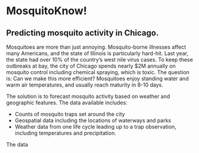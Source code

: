 # MosquitoKnow!
## Predicting mosquito activity in Chicago.
Mosquitoes are more than just annoying. Mosquito-borne illnesses affect many Americans, and the state of Illinois is particularly hard-hit. Last year, the state had over 10% of the country’s west nile virus cases. To keep these outbreaks at bay, the city of Chicago spends nearly $2M annually on mosquito control including chemical spraying, which is toxic. The question is: Can we make this more efficient? Mosquitoes enjoy standing water and warm air temperatures, and usually reach maturity in 8-10 days.

The solution is to forecast mosquito activity based on weather and geographic features.
The data available includes:
 * Counts of mosquito traps set around the city
 * Geospatial data including the locations of waterways and parks
 * Weather data from one life cycle leading up to a trap observation, including temperatures and precipitation.

The data 
